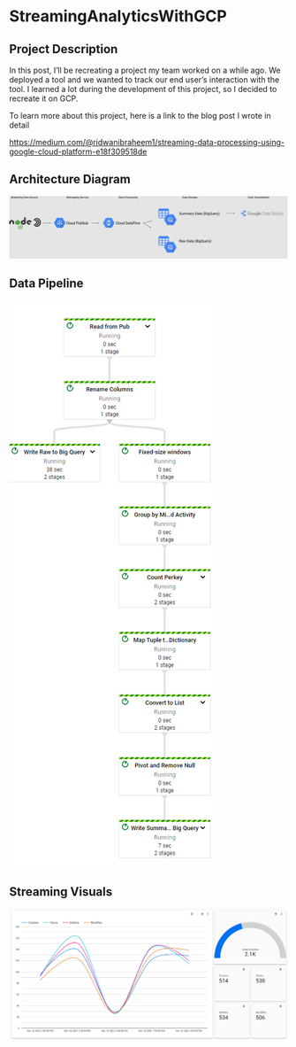 # StreamingAnalyticsWithGCP

## Project Description

In this post, I’ll be recreating a project my team worked on a while ago. We deployed a tool and we wanted to track our end user’s interaction with the tool. I learned a lot during the development of this project, so I decided to recreate it on GCP.

To learn more about this project, here is a link to the blog post I wrote in detail

https://medium.com/@ridwanibraheem1/streaming-data-processing-using-google-cloud-platform-e18f309518de

## Architecture Diagram 

<img src="DataflowPipeline/Architecture Diagram.png" /> 

## Data Pipeline

<img src="DataflowPipeline/DataPipeline.png" />

## Streaming Visuals

<img src="DataflowPipeline/Streaming Visuals.png" />




